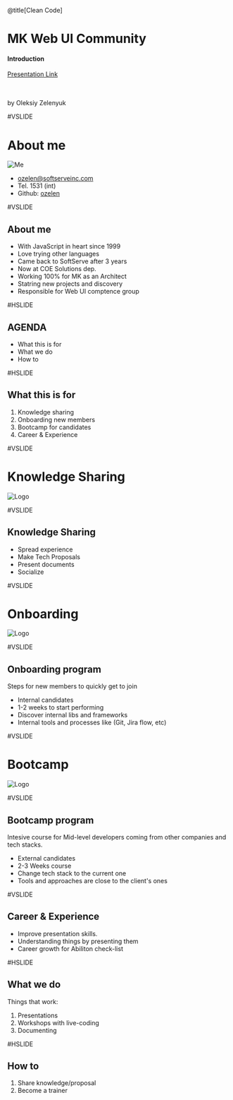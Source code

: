 @title[Clean Code]

# <span class="gold">MK</span> Web UI Community

#### Introduction

[Presentation Link](https://github.com/ozelen/presentation-webui-community)

<br>
<br>
<span class="byline">by Oleksiy Zelenyuk</span>

#VSLIDE

# About me
![Me](assets/images/ava.png)

- ozelen@softserveinc.com
- Tel. 1531 (int)
- Github: [ozelen](https://github.com/ozelen/)

#VSLIDE

## About me

- With JavaScript in heart since 1999     <!-- .element: class="fragment" -->
- Love trying other languages             <!-- .element: class="fragment" -->
- Came back to SoftServe after 3 years    <!-- .element: class="fragment" -->
- Now at COE Solutions dep.               <!-- .element: class="fragment" -->
- Working 100% for MK as an Architect     <!-- .element: class="fragment" -->
- Statring new projects and discovery     <!-- .element: class="fragment" -->
- Responsible for Web UI comptence group  <!-- .element: class="fragment" -->

#HSLIDE
## AGENDA
- What this is for <!-- .element: class="fragment" -->
- What we do       <!-- .element: class="fragment" -->
- How to           <!-- .element: class="fragment" -->

#HSLIDE
## What this is for

1. Knowledge sharing       <!-- .element: class="fragment" -->
1. Onboarding new members  <!-- .element: class="fragment" -->
1. Bootcamp for candidates <!-- .element: class="fragment" -->
1. Career & Experience     <!-- .element: class="fragment" -->

#VSLIDE

# Knowledge Sharing

![Logo](assets/images/knowledge-sharing.png)

#VSLIDE

## Knowledge Sharing

- Spread experience   <!-- .element: class="fragment" -->
- Make Tech Proposals <!-- .element: class="fragment" -->
- Present documents   <!-- .element: class="fragment" -->
- Socialize           <!-- .element: class="fragment" -->

#VSLIDE

# Onboarding

![Logo](assets/images/manual.jpg)

#VSLIDE

## Onboarding program

Steps for new members to quickly get to join

- Internal candidates                                                <!-- .element: class="fragment" -->
- 1-2 weeks to start performing                                      <!-- .element: class="fragment" -->
- Discover internal libs and frameworks                              <!-- .element: class="fragment" -->
- Internal tools and processes like (Git, Jira flow, etc)            <!-- .element: class="fragment" -->

#VSLIDE

# Bootcamp

![Logo](assets/images/onboarding.jpg)

#VSLIDE

## Bootcamp program

Intesive course for Mid-level developers coming from other companies and tech stacks.

- External candidates                                 <!-- .element: class="fragment" -->
- 2-3 Weeks course                                    <!-- .element: class="fragment" -->
- Change tech stack to the current one                <!-- .element: class="fragment" -->
- Tools and approaches are close to the client's ones <!-- .element: class="fragment" -->

#VSLIDE

## Career & Experience

- Improve presentation skills.            <!-- .element: class="fragment" -->
- Understanding things by presenting them <!-- .element: class="fragment" -->
- Career growth for Abiliton check-list   <!-- .element: class="fragment" -->

#HSLIDE

## What we do

Things that work:

1. Presentations              <!-- .element: class="fragment" -->
1. Workshops with live-coding <!-- .element: class="fragment" -->
1. Documenting                <!-- .element: class="fragment" -->

#HSLIDE

## How to

1. Share knowledge/proposal <!-- .element: class="fragment" -->
1. Become a trainer         <!-- .element: class="fragment" -->
